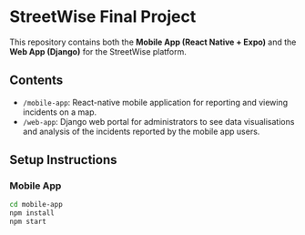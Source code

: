 # StreetWise Final Project

This repository contains both the **Mobile App (React Native + Expo)** and the **Web App (Django)** for the StreetWise platform.

## Contents

- `/mobile-app`: React-native mobile application for reporting and viewing incidents on a map.
- `/web-app`: Django web portal for administrators to see data visualisations and analysis of the incidents reported by the mobile app users.

## Setup Instructions

### Mobile App

```bash
cd mobile-app
npm install
npm start
```
